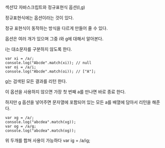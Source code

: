 섹션12 자바스크립트와 정규표현식
옵션(I,g)

정규표현식에는 옵션이라는 것이 있다. 

정규 표현식이 동작하는 방식을 다르게 만들어 줄 수 있다.

옵션은 여러 개가 있으며 그중 i와 g에 대해서 알아본다.	

i는 대소문자를 구분하지 않도록 한다.
```
var xi = /a/;
console.log("Abcde".match(xi)); // null
var oi = /a/i;
console.log("Abcde".match(oi)); // ["A"];
```

g는 검색된 모든 결과를 리턴 한다.

이 옵션을 사용하지 않으면 가장 첫 번째 a를 만나면 바로 종료 한다. 

하지만 g 옵션을 넣어주면 문자열에 포함되어 있는 모든 a를 배열에 담아서 리턴을 해준다.

```
var xg = /a/;
console.log("abcdea".match(xg));
var og = /a/g;
console.log("abcdea".match(og));
```

위 두개를 합쳐 사용이 가능하다
var ig = /a/ig;
